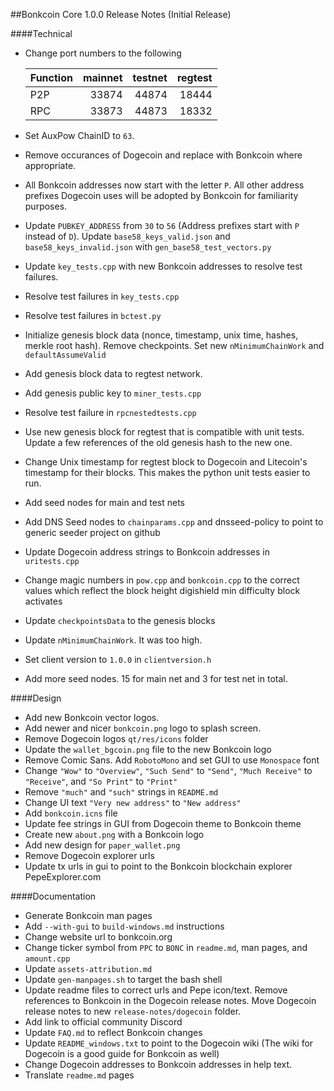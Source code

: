 ##Bonkcoin Core 1.0.0 Release Notes (Initial Release)

####Technical

* Change port numbers to the following

    | Function | mainnet | testnet | regtest |
    | :------- | ------: | ------: | ------: |
    | P2P      |   33874 |   44874 |   18444 |
    | RPC      |   33873 |   44873 |   18332 |
* Set AuxPow ChainID to `63`.
* Remove occurances of Dogecoin and replace with Bonkcoin where appropriate.
* All Bonkcoin addresses now start with the letter `P`. All other address prefixes Dogecoin uses will be adopted by Bonkcoin for familiarity purposes.
* Update `PUBKEY_ADDRESS` from `30` to `56` (Address prefixes start with `P` instead of `D`). Update `base58_keys_valid.json` and `base58_keys_invalid.json` with `gen_base58_test_vectors.py`
* Update `key_tests.cpp` with new Bonkcoin addresses to resolve test failures.
* Resolve test failures in `key_tests.cpp`
* Resolve test failures in `bctest.py`
* Initialize genesis block data (nonce, timestamp, unix time, hashes, merkle root hash). Remove checkpoints. Set new `nMinimumChainWork` and `defaultAssumeValid`
* Add genesis block data to regtest network.
* Add genesis public key to `miner_tests.cpp`
* Resolve test failure in `rpcnestedtests.cpp`
* Use new genesis block for regtest that is compatible with unit tests. Update a few references of the old genesis hash to the new one. 
* Change Unix timestamp for regtest block to Dogecoin and Litecoin's timestamp for their blocks. This makes the python unit tests easier to run.
* Add seed nodes for main and test nets
* Add DNS Seed nodes to `chainparams.cpp` and dnsseed-policy to point to generic seeder project on github
* Update Dogecoin address strings to Bonkcoin addresses in `uritests.cpp`
* Change magic numbers in `pow.cpp` and `bonkcoin.cpp` to the correct values which reflect the block height digishield min difficulty block activates
* Update `checkpointsData` to the genesis blocks
* Update `nMinimumChainWork`. It was too high. 
* Set client version to `1.0.0` in `clientversion.h`
* Add more seed nodes. 15 for main net and 3 for test net in total.

####Design

* Add new Bonkcoin vector logos.
* Add newer and nicer `bonkcoin.png` logo to splash screen.
* Remove Dogecoin logos `qt/res/icons` folder
* Update the `wallet_bgcoin.png` file to the new Bonkcoin logo
* Remove Comic Sans. Add `RobotoMono` and set GUI to use `Monospace` font
* Change `"Wow"` to `"Overview"`, `"Such Send"` to `"Send"`, `"Much Receive"` to `"Receive"`, and `"So Print"` to `"Print"`
* Remove `"much"` and `"such"` strings in `README.md`
* Change UI text `"Very new address"` to `"New address"`
* Add `bonkcoin.icns` file
* Update fee strings in GUI from Dogecoin theme to Bonkcoin theme
* Create new `about.png` with a Bonkcoin logo
* Add new design for `paper_wallet.png`
* Remove Dogecoin explorer urls
* Update tx urls in gui to point to the Bonkcoin blockchain explorer PepeExplorer.com

####Documentation

* Generate Bonkcoin man pages
* Add `--with-gui` to `build-windows.md` instructions
* Change website url to bonkcoin.org
* Change ticker symbol from `PPC` to `BONC` in `readme.md`, man pages, and `amount.cpp`
* Update `assets-attribution.md`
* Update `gen-manpages.sh` to target the bash shell
* Update readme files to correct urls and Pepe icon/text. Remove references to Bonkcoin in the Dogecoin release notes. Move Dogecoin release notes to new `release-notes/dogecoin` folder.
* Add link to official community Discord
* Update `FAQ.md` to reflect Bonkcoin changes
* Update `README_windows.txt` to point to the Dogecoin wiki (The wiki for Dogecoin is a good guide for Bonkcoin as well)
* Change Dogecoin addresses to Bonkcoin addresses in help text.
* Translate `readme.md` pages